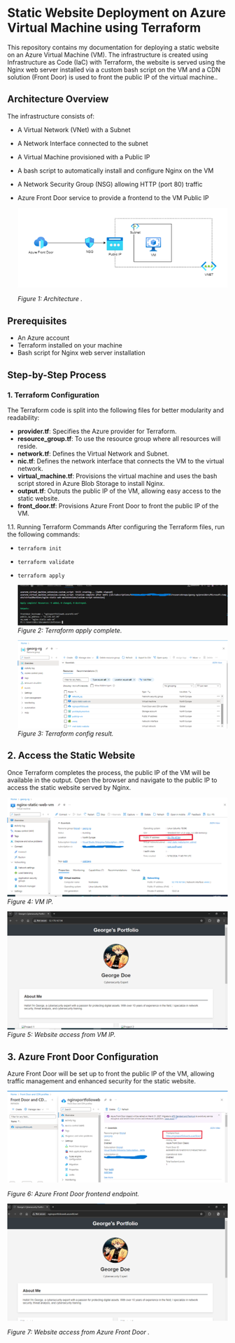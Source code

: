 # Static Website Deployment on Azure Virtual Machine using Terraform

This repository contains my documentation for deploying a static website on an Azure Virtual Machine (VM). The infrastructure is created using Infrastructure as Code (IaC) with Terraform, the website is served using the Nginx web server installed via a custom bash script on the VM and a CDN solution (Front Door) is used to front the public IP of the virtual machine..

## Architecture Overview

The infrastructure consists of:

- A Virtual Network (VNet) with a Subnet
- A Network Interface connected to the subnet
- A Virtual Machine provisioned with a Public IP
- A bash script to automatically install and configure Nginx on the VM
- A Network Security Group (NSG) allowing HTTP (port 80) traffic
- Azure Front Door service to provide a frontend to the VM Public IP


  ![Archi](INF_Screenshots/Archi.drawio.png)

   *Figure 1: Architecture .*

## Prerequisites

- An Azure account
- Terraform installed on your machine
- Bash script for Nginx web server installation 

## Step-by-Step Process

### 1. Terraform Configuration

The Terraform code is split into the following files for better modularity and readability:

- **provider.tf**: Specifies the Azure provider for Terraform.
- **resource_group.tf**: To use the resource group where all resources will reside.
- **network.tf**: Defines the Virtual Network and Subnet.
- **nic.tf**: Defines the network interface that connects the VM to the virtual network.
- **virtual_machine.tf**: Provisions the virtual machine and uses the bash script stored in Azure Blob Storage to install Nginx.
- **output.tf**: Outputs the public IP of the VM, allowing easy access to the static website.
- **front_door.tf**: Provisions Azure Front Door to front the public IP of the VM.

1.1. Running Terraform Commands
After configuring the Terraform files, run the following commands:
- ``terraform init``
- ``terraform validate``
- ``terraform apply``
  
  ![apply_tf1](INF_Screenshots/apply.png)
  *Figure 2: Terraform apply complete.*

  ![apply_tf](INF_Screenshots/resultofterraform_apply.png)
  *Figure 3: Terraform config result.*
  
## 2. Access the Static Website

Once Terraform completes the process, the public IP of the VM will be available in the output. Open the browser and navigate to the public IP to access the static website served by Nginx.


![apply_tf3](INF_Screenshots/vm.png)
*Figure 4: VM IP.*
  


![apply_tf4](INF_Screenshots/vm_ip.png)
*Figure 5: Website access from VM IP.*


## 3. Azure Front Door Configuration

Azure Front Door will be set up to front the public IP of the VM, allowing traffic management and enhanced security for the static website.

![afd1](INF_Screenshots/frontend_afd.png)

*Figure 6: Azure Front Door frontend endpoint.*

![afd](INF_Screenshots/AFD.png)

*Figure 7: Website access from Azure Front Door .*





